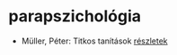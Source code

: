 # parapszichológia

- Müller, Péter: Titkos tanítások [részletek](_details/M%C3%BCller%2C%20P%C3%A9ter.md#id_116)